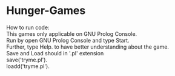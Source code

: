 # Hunger-Games
How to run code:<br />
    This games only applicable on GNU Prolog Console.<br />
    Run by open GNU Prolog Console and type Start.<br />
    Further, type Help. to have better understanding about the game.<br />
    Save and Load should in '.pl' extension<br />
        save('tryme.pl').<br />
        loadd('tryme.pl').<br />
